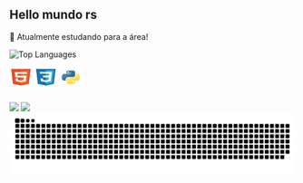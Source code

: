 ## Hello mundo rs

🍇 Atualmente estudando para a área!

<!-- Linguagens Mais Usadas -->
<img src="https://github-readme-stats.vercel.app/api/top-langs/?username=duarte-felipe&layout=compact&theme=dark&hide_title=true&card_width=500" alt="Top Languages" />

<div style="display: inline_block"><br>
  <img align="center" alt="Felipe-HTML" height="30" width="40" src="https://raw.githubusercontent.com/devicons/devicon/master/icons/html5/html5-original.svg">
  <img align="center" alt="Felipe-CSS" height="30" width="40" src="https://raw.githubusercontent.com/devicons/devicon/master/icons/css3/css3-original.svg">
  <img align="center" alt="Felipe-Python" height="30" width="40" src="https://raw.githubusercontent.com/devicons/devicon/master/icons/python/python-original.svg">
</div>

##

<div>
  <a href="https://www.instagram.com/duarte.felipee__?igsh=emRlN3d6anhleXlj&utm_source=qr" target="_blank"><img src="https://img.shields.io/badge/-Instagram-%23E4405F?style=for-the-badge&logo=instagram&logoColor=white" target="_blank"></a>
  <a href="mailto:felpsduarte055@gmail.com"><img src="https://img.shields.io/badge/-Gmail-%23333?style=for-the-badge&logo=gmail&logoColor=white" target="_blank"></a>
  <!-- vai me roubar?? -->
  <img src="https://raw.githubusercontent.com/Platane/snk/output/github-contribution-grid-snake.svg" alt="Snake animation"> 
</div>
